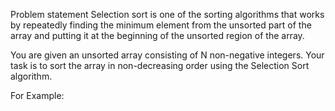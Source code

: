 Problem statement
Selection sort is one of the sorting algorithms that works by repeatedly finding the minimum element from the unsorted part of the array and putting it at the beginning of the unsorted region of the array.

You are given an unsorted array consisting of N non-negative integers. Your task is to sort the array in non-decreasing order using the Selection Sort algorithm.

For Example:
